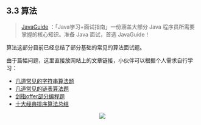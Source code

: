 

## 3.3 算法

> [JavaGuide](https://javaguide.cn/) ：「Java学习+面试指南」一份涵盖大部分 Java 程序员所需要掌握的核心知识。准备 Java 面试，首选 JavaGuide！

算法这部分目前已经总结了部分基础的常见的算法面试题。

由于篇幅问题，这里直接放网站上的文章链接，小伙伴可以根据个人需求自行学习：

- [几道常见的字符串算法题](https://javaguide.cn/cs-basics/algorithms/string-algorithm-problems.html)
- [几道常见的链表算法题](https://javaguide.cn/cs-basics/algorithms/linkedlist-algorithm-problems.html)
- [剑指offer部分编程题](https://javaguide.cn/cs-basics/algorithms/the-sword-refers-to-offer.html)
- [十大经典排序算法总结](https://javaguide.cn/cs-basics/algorithms/10-classical-sorting-algorithms.html)

<div align="center">   
    <img src="https://guide-blog-images.oss-cn-shenzhen.aliyuncs.com/github/javaguide/gongzhonghaoxuanchuan.png" style="margin: 0 auto;" />  
</div>